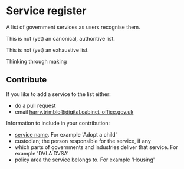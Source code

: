 # Service register

A list of government services as users recognise them. 

This is not (yet) an canonical, authoritive list. 

This is not (yet) an exhaustive list. 

Thinking through making

## Contribute

If you like to add a service to the list either:

- do a pull request
- email harry.trimble@digital.cabinet-office.gov.uk

Information to include in your contribution:

- [service name](https://check-before-you-start.herokuapp.com/start-page). For example 'Adopt a child'
- custodian; the person responsible for the service, if any
- which parts of governments and industries deliver that service. For example 'DVLA DVSA'
- policy area the service belongs to. For example 'Housing'

